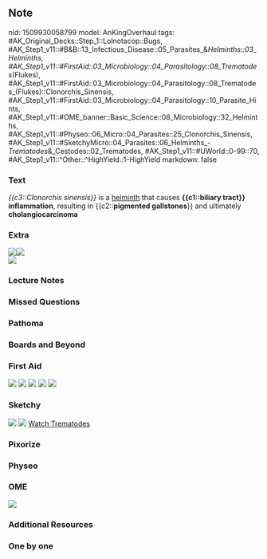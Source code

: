 ## Note
nid: 1509930058799
model: AnKingOverhaul
tags: #AK_Original_Decks::Step_1::Lolnotacop::Bugs, #AK_Step1_v11::#B&B::13_Infectious_Disease::05_Parasites_&_Helminths::03_Helminths, #AK_Step1_v11::#FirstAid::03_Microbiology::04_Parasitology::08_Trematodes_(Flukes), #AK_Step1_v11::#FirstAid::03_Microbiology::04_Parasitology::08_Trematodes_(Flukes)::Clonorchis_Sinensis, #AK_Step1_v11::#FirstAid::03_Microbiology::04_Parasitology::10_Parasite_Hints, #AK_Step1_v11::#OME_banner::Basic_Science::08_Microbiology::32_Helminths, #AK_Step1_v11::#Physeo::06_Micro::04_Parasites::25_Clonorchis_Sinensis, #AK_Step1_v11::#SketchyMicro::04_Parasites::06_Helminths_-_Trematodes_&_Cestodes::02_Trematodes, #AK_Step1_v11::#UWorld::0-99::70, #AK_Step1_v11::^Other::^HighYield::1-HighYield
markdown: false

### Text
<i>{{c3::Clonorchis sinensis}}</i> is a <u>helminth</u> that causes
<b>{{c1::biliary tract}} inflammation</b>, resulting in
{{c2::<b>pigmented gallstones</b>}} and ultimately
<b>cholangiocarcinoma</b>

### Extra
<div><img src="paste-60876866453984.jpg"><img src=
"paste-61134564491752.jpg"></div><img src=
"paste-60425894887597.jpg">

### Lecture Notes


### Missed Questions


### Pathoma


### Boards and Beyond


### First Aid
<img src="tmpdrcuqw4t.png"> <img src="tmp5fakp7d_.png"> <img src=
"tmpum4jv47x.png"> <img src="tmpq4ftq3_r.png"> <img src=
"tmpfinc5e32.png">

### Sketchy
<img src="paste-103349798043651.jpg"> <img src=
"paste-f8a8e8c75f915c4e80e77cf7445b8f4b90d7b6e7.png"> <a href=
"https://dashboard.sketchy.com/study/medical/courses/medical-microbiology/units/medical-microbiology-parasites/videos/medical-microbiology-parasites-helminths-trematodes-and-cestodes-trematodes?utm_source=anki&utm_medium=partnership&utm_campaign=february_update&utm_content=medical">
Watch Trematodes</a>

### Pixorize


### Physeo


### OME
<div class="ome-widget">
  <a href=
  "https://onlinemeded.org/spa/microbiology/helminths/acquire?ref=anki">
  <img src="_OME_AnkiFlashcards_Lesson_1.png"></a>
</div>

### Additional Resources


### One by one

